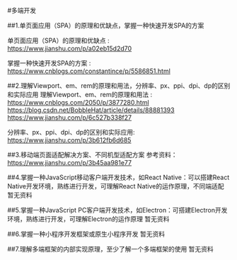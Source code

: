 #多端开发


##1.单页面应用（SPA）的原理和优缺点，掌握一种快速开发SPA的方案

单页面应用（SPA）的原理和优缺点 : https://www.jianshu.com/p/a02eb15d2d70

掌握一种快速开发SPA的方案 : https://www.cnblogs.com/constantince/p/5586851.html


##2.理解Viewport、em、rem的原理和用法，分辨率、px、ppi、dpi、dp的区别和实际应用
理解Viewport、em、rem的原理和用法 :
https://www.cnblogs.com/2050/p/3877280.html
https://blog.csdn.net/BobbleHat/article/details/88881393
https://www.jianshu.com/p/6c527b338f27

分辨率、px、ppi、dpi、dp的区别和实际应用:
https://www.jianshu.com/p/3b612fb6d685

##3.移动端页面适配解决方案、不同机型适配方案
参考资料：
https://www.jianshu.com/p/3b45aa981e77

##4.掌握一种JavaScript移动客户端开发技术，如React Native：可以搭建React Native开发环境，熟练进行开发，可理解React Native的运作原理，不同端适配
暂无资料

##5.掌握一种JavaScript PC客户端开发技术，如Electron：可搭建Electron开发环境，熟练进行开发，可理解Electron的运作原理
暂无资料

##6.掌握一种小程序开发框架或原生小程序开发
暂无资料

##7.理解多端框架的内部实现原理，至少了解一个多端框架的使用
暂无资料